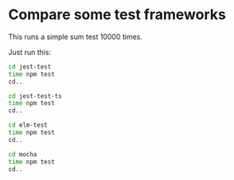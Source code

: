 # Compare some test frameworks

This runs a simple sum test 10000 times.

Just run this:

```sh
cd jest-test
time npm test
cd..

cd jest-test-ts
time npm test
cd..

cd elm-test
time npm test
cd..

cd mocha
time npm test
cd..

```
